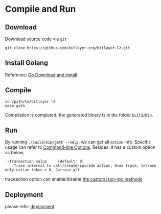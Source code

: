 # Compile and Run

## Download
Download source code via `git`
```
git clone https://github.com/bitlayer-org/bitlayer-l2.git
```
## Install Golang
Reference: [Go Download and install](https://golang.org/doc/install)

## Compile
```
cd /path/to/bitlayer-l2
make geth
```

Compilation is completed, the generated binary is in the folder `build/bin`.

## Run
By running `./build/bin/geth --help`, we can get all `option` info. Specific usage can refer to [Command-line Options](https://geth.ethereum.org/docs/interface/command-line-options). Besides, it has a custom option as below,
```
--traceaction value     (default: 0) 
    Trace internal tx call/create/suicide action, 0=no trace, 1=trace only native token > 0, 2=trace all
```
traceaction option can enable/disable [the custom json-rpc methods](./json-rpc.md)

## Deployment

please refer [deployment](./deploy.md)


